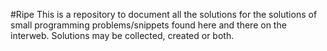 #Ripe
This is a repository to document all the solutions for the solutions of small programming problems/snippets found here and there on the interweb. Solutions may be collected, created or both.